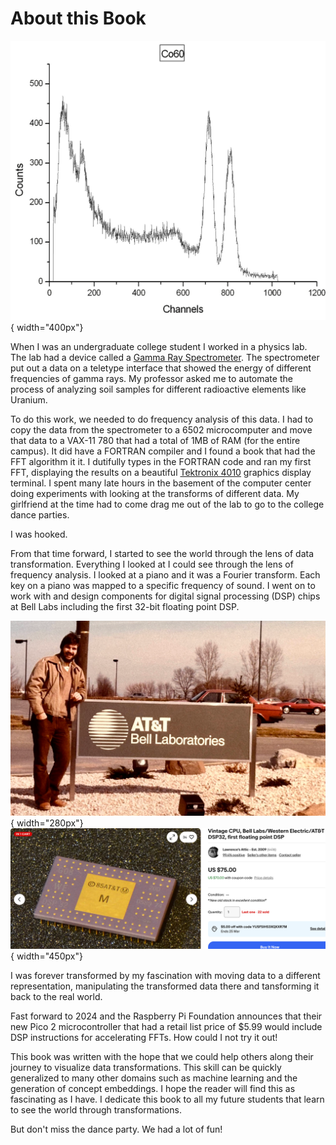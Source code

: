 # About this Book

![](img/gamma-ray-spectrometer-output.png){ width="400px"}

When I was an undergraduate college student I worked in a physics lab.  The lab had a device called a [Gamma Ray Spectrometer](https://en.wikipedia.org/wiki/Gamma-ray_spectrometer).  The spectrometer put out a data on a teletype interface that showed the energy of different frequencies of gamma rays.  My professor asked me to automate the process of analyzing soil samples for different radioactive elements like Uranium.

To do this work, we needed to do frequency analysis of this data.  I had to copy the data from the spectrometer to a 6502 microcomputer and move that data to a VAX-11 780 that had a total of 1MB of RAM (for the entire campus).  It did have a FORTRAN compiler and I found a book that had the FFT algorithm it it.  I dutifully types in the FORTRAN code and ran my first FFT, displaying the results on a beautiful [Tektronix 4010](https://en.wikipedia.org/wiki/Tektronix_4010) graphics display terminal.  I spent many late hours in the basement of the computer center doing experiments with looking at the transforms of different data.  My girlfriend at the time had to come drag me out of the lab to go to the college dance parties.

I was hooked.

From that time forward, I started to see the world through the lens of data transformation.
Everything I looked at I could see through the lens of frequency analysis.  I looked at a piano and it was a Fourier transform.  Each key on a piano was mapped to a specific frequency of sound.  I went on to work with and design components for digital signal processing (DSP) chips at Bell Labs including the first 32-bit floating point DSP.  

![](img/dan-at-bell-labs.png){ width="280px"}![](img/att-bell-labs-dep32.png){ width="450px"}

I was forever transformed by my fascination with moving data to a different representation, manipulating the transformed data there and tansforming it back to the real world.

Fast forward to 2024 and the Raspberry Pi Foundation announces that their new Pico 2 microcontroller that had a retail list price of $5.99 would include DSP instructions for accelerating FFTs.  How could I not try it out!

This book was written with the hope that we could help others along their journey to visualize data transformations.  This skill can be quickly generalized to many other domains such as machine learning and the generation of concept embeddings.  I hope the reader will find this as fascinating as I have.  I dedicate this book to all my future students that learn to see the world through transformations.

But don't miss the dance party.  We had a lot of fun!